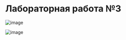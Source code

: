 # Лабораторная работа №3  

![image](https://github.com/user-attachments/assets/e299eeae-7de4-4056-85b9-931b087f45c7)

![image](https://github.com/user-attachments/assets/822b1cc6-f9c5-42f5-beba-4e062123997e)
